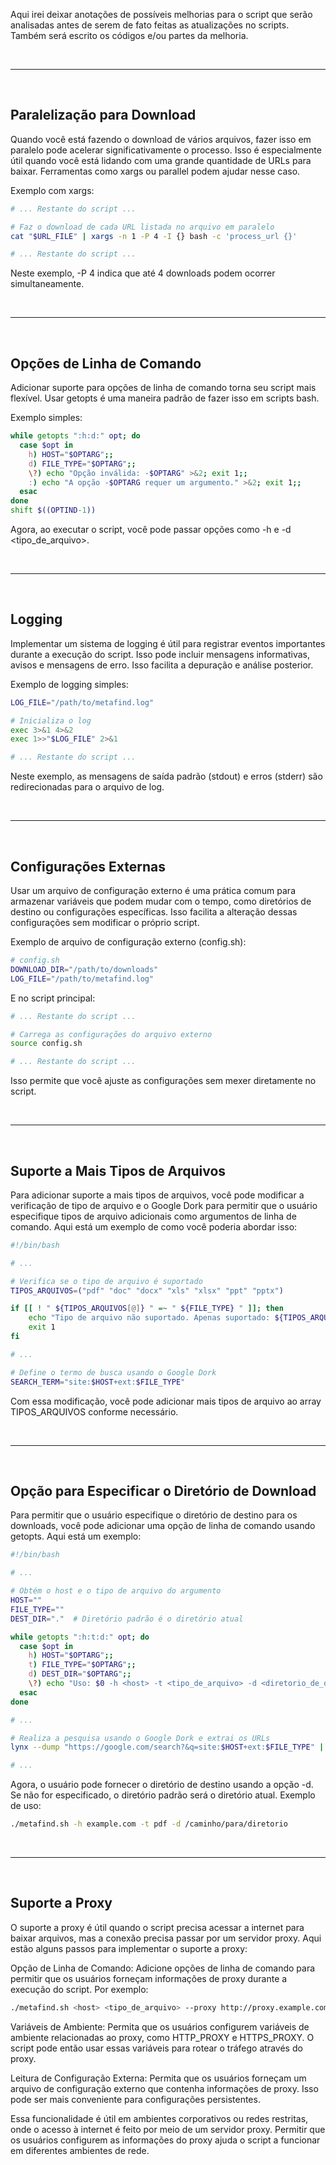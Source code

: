Aqui irei deixar anotações de possíveis melhorias para o script que serão analisadas antes de serem de fato feitas as atualizações no scripts.
Também será escrito os códigos e/ou partes da melhoria.


<br>

---

<br>

## **Paralelização para Download**

Quando você está fazendo o download de vários arquivos, fazer isso em paralelo pode acelerar significativamente o processo. Isso é especialmente útil quando você está lidando com uma grande quantidade de URLs para baixar. Ferramentas como xargs ou parallel podem ajudar nesse caso.

Exemplo com xargs:
```bash
# ... Restante do script ...

# Faz o download de cada URL listada no arquivo em paralelo
cat "$URL_FILE" | xargs -n 1 -P 4 -I {} bash -c 'process_url {}'

# ... Restante do script ...
```
Neste exemplo, -P 4 indica que até 4 downloads podem ocorrer simultaneamente.

<br>

---

<br>

## **Opções de Linha de Comando**

Adicionar suporte para opções de linha de comando torna seu script mais flexível. Usar getopts é uma maneira padrão de fazer isso em scripts bash.

Exemplo simples:
```bash
while getopts ":h:d:" opt; do
  case $opt in
    h) HOST="$OPTARG";;
    d) FILE_TYPE="$OPTARG";;
    \?) echo "Opção inválida: -$OPTARG" >&2; exit 1;;
    :) echo "A opção -$OPTARG requer um argumento." >&2; exit 1;;
  esac
done
shift $((OPTIND-1))
```

Agora, ao executar o script, você pode passar opções como -h <host> e -d <tipo_de_arquivo>.

<br>

---

<br>

## **Logging**

Implementar um sistema de logging é útil para registrar eventos importantes durante a execução do script. Isso pode incluir mensagens informativas, avisos e mensagens de erro. Isso facilita a depuração e análise posterior.

Exemplo de logging simples:
```bash
LOG_FILE="/path/to/metafind.log"

# Inicializa o log
exec 3>&1 4>&2
exec 1>>"$LOG_FILE" 2>&1

# ... Restante do script ...
```

Neste exemplo, as mensagens de saída padrão (stdout) e erros (stderr) são redirecionadas para o arquivo de log.

<br>

---

<br>

## **Configurações Externas**

Usar um arquivo de configuração externo é uma prática comum para armazenar variáveis que podem mudar com o tempo, como diretórios de destino ou configurações específicas. Isso facilita a alteração dessas configurações sem modificar o próprio script.

Exemplo de arquivo de configuração externo (config.sh):
```bash
# config.sh
DOWNLOAD_DIR="/path/to/downloads"
LOG_FILE="/path/to/metafind.log"
```

E no script principal:
```bash
# ... Restante do script ...

# Carrega as configurações do arquivo externo
source config.sh

# ... Restante do script ...
```

Isso permite que você ajuste as configurações sem mexer diretamente no script.

<br>

---

<br>

## **Suporte a Mais Tipos de Arquivos**

Para adicionar suporte a mais tipos de arquivos, você pode modificar a verificação de tipo de arquivo e o Google Dork para permitir que o usuário especifique tipos de arquivo adicionais como argumentos de linha de comando. Aqui está um exemplo de como você poderia abordar isso:

```bash
#!/bin/bash

# ...

# Verifica se o tipo de arquivo é suportado
TIPOS_ARQUIVOS=("pdf" "doc" "docx" "xls" "xlsx" "ppt" "pptx")

if [[ ! " ${TIPOS_ARQUIVOS[@]} " =~ " ${FILE_TYPE} " ]]; then
    echo "Tipo de arquivo não suportado. Apenas suportado: ${TIPOS_ARQUIVOS[*]}"
    exit 1
fi

# ...

# Define o termo de busca usando o Google Dork
SEARCH_TERM="site:$HOST+ext:$FILE_TYPE"
```

Com essa modificação, você pode adicionar mais tipos de arquivo ao array TIPOS_ARQUIVOS conforme necessário.

<br>

---

<br>

## **Opção para Especificar o Diretório de Download**

Para permitir que o usuário especifique o diretório de destino para os downloads, você pode adicionar uma opção de linha de comando usando getopts. Aqui está um exemplo:

```bash
#!/bin/bash

# ...

# Obtém o host e o tipo de arquivo do argumento
HOST=""
FILE_TYPE=""
DEST_DIR="."  # Diretório padrão é o diretório atual

while getopts ":h:t:d:" opt; do
  case $opt in
    h) HOST="$OPTARG";;
    t) FILE_TYPE="$OPTARG";;
    d) DEST_DIR="$OPTARG";;
    \?) echo "Uso: $0 -h <host> -t <tipo_de_arquivo> -d <diretorio_de_destino>"; exit 1;;
  esac
done

# ...

# Realiza a pesquisa usando o Google Dork e extrai os URLs
lynx --dump "https://google.com/search?&q=site:$HOST+ext:$FILE_TYPE" | grep ".$FILE_TYPE" | cut -d "=" -f2 | egrep -v "site|google" | sed 's/...$//' > "$URL_FILE"

# ...
```

Agora, o usuário pode fornecer o diretório de destino usando a opção -d. Se não for especificado, o diretório padrão será o diretório atual. Exemplo de uso:

```bash
./metafind.sh -h example.com -t pdf -d /caminho/para/diretorio
```

<br>

---

<br>

## **Suporte a Proxy**

O suporte a proxy é útil quando o script precisa acessar a internet para baixar arquivos, mas a conexão precisa passar por um servidor proxy. Aqui estão alguns passos para implementar o suporte a proxy:

Opção de Linha de Comando: Adicione opções de linha de comando para permitir que os usuários forneçam informações de proxy durante a execução do script. Por exemplo:
```bash
./metafind.sh <host> <tipo_de_arquivo> --proxy http://proxy.example.com:8080
```

Variáveis de Ambiente: Permita que os usuários configurem variáveis de ambiente relacionadas ao proxy, como HTTP_PROXY e HTTPS_PROXY. O script pode então usar essas variáveis para rotear o tráfego através do proxy.

Leitura de Configuração Externa: Permita que os usuários forneçam um arquivo de configuração externo que contenha informações de proxy. Isso pode ser mais conveniente para configurações persistentes.

Essa funcionalidade é útil em ambientes corporativos ou redes restritas, onde o acesso à internet é feito por meio de um servidor proxy. Permitir que os usuários configurem as informações do proxy ajuda o script a funcionar em diferentes ambientes de rede.
